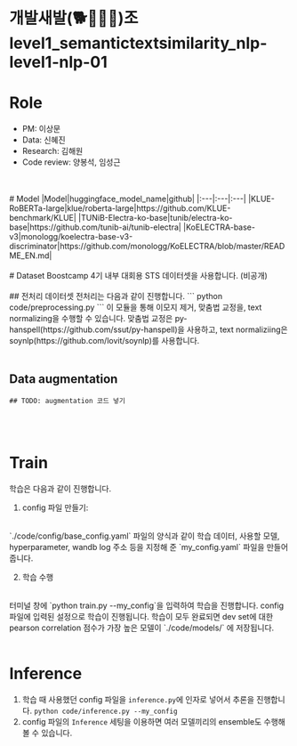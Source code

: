 # 개발새발(🐕🐾🐥🐾)조 level1_semantictextsimilarity_nlp-level1-nlp-01

# Role
- PM: 이상문 <br>
- Data: 신혜진 <br>
- Research: 김해원 <br>
- Code review: 양봉석, 임성근 <br>
<br>
<br>
# Model
|Model|huggingface_model_name|github|
|:---|:---|:---|
|KLUE-RoBERTa-large|klue/roberta-large|https://github.com/KLUE-benchmark/KLUE|
|TUNiB-Electra-ko-base|tunib/electra-ko-base|https://github.com/tunib-ai/tunib-electra|
|KoELECTRA-base-v3|monologg/koelectra-base-v3-discriminator|https://github.com/monologg/KoELECTRA/blob/master/README_EN.md|<br>
<br>
# Dataset
Boostcamp 4기 내부 대회용 STS 데이터셋을 사용합니다. (비공개) <br>
<br>
## 전처리
데이터셋 전처리는 다음과 같이 진행합니다.
```
python code/preprocessing.py
```
이 모듈을 통해 이모지 제거, 맞춤법 교정을, text normalizing을 수행할 수 있습니다. 맞춤법 교정은 py-hanspell(https://github.com/ssut/py-hanspell)을 사용하고, text normaliziing은 soynlp(https://github.com/lovit/soynlp)를 사용합니다.
<br>
<br>

## Data augmentation
```
## TODO: augmentation 코드 넣기
```
<br>
<br>

# Train
학습은 다음과 같이 진행합니다.
1. config 파일 만들기: 
<br>
`./code/config/base_config.yaml` 파일의 양식과 같이 학습 데이터, 사용할 모델, hyperparameter, wandb log 주소 등을 지정해 준 `my_config.yaml` 파일을 만들어줍니다.

2. 학습 수행
<br>
터미널 창에 `python train.py --my_config`을 입력하여 학습을 진행합니다. config 파일에 입력된 설정으로 학습이 진행됩니다. 학습이 모두 완료되면 dev set에 대한 pearson correlation 점수가 가장 높은 모델이 `./code/models/` 에 저장됩니다.
<br>
<br>

# Inference
1. 학습 때 사용했던 config 파일을 `inference.py`에 인자로 넣어서 추론을 진행합니다.
`python code/inference.py --my_config`
2. config 파일의 `Inference` 세팅을 이용하면 여러 모델끼리의 ensemble도 수행해볼 수 있습니다.